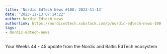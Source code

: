 ```yaml
---
title: 'Nordic EdTech News #100: 2023-11-13'
date: "2023-11-13 07:14:22"
author: Nordic Edtech news
authorlink: https://nordicedtech.substack.com/p/nordic-edtech-news-100-2023-11-13
tags:
- Nordic-Edtech-news
---
```

Your Weeks 44 - 45 update from the Nordic and Baltic EdTech ecosystem